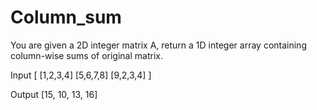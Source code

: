 # Column_sum

You are given a 2D integer matrix A, return a 1D integer array containing column-wise sums of original matrix.

Input
[ [1,2,3,4]
  [5,6,7,8]
  [9,2,3,4] ]

Output
[15, 10, 13, 16]
